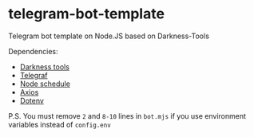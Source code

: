 # telegram-bot-template
Telegram bot template on Node.JS based on Darkness-Tools

Dependencies:
 - [Darkness tools](https://www.npmjs.com/package/darkness-tools)
 - [Telegraf](https://www.npmjs.com/package/telegraf)
 - [Node schedule](https://www.npmjs.com/package/node-schedule)
 - [Axios](https://www.npmjs.com/package/axios)
 - [Dotenv](https://www.npmjs.com/package/dotenv)
 
 P.S. You must remove `2` and `8-10` lines in `bot.mjs` if you use environment variables instead of `config.env`
